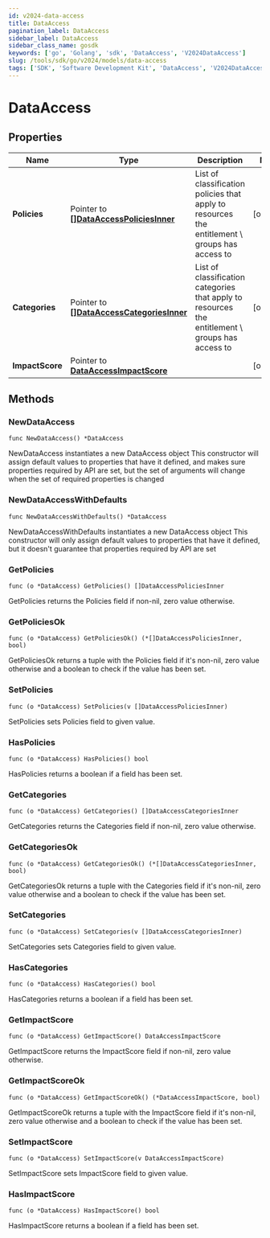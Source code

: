```yaml
---
id: v2024-data-access
title: DataAccess
pagination_label: DataAccess
sidebar_label: DataAccess
sidebar_class_name: gosdk
keywords: ['go', 'Golang', 'sdk', 'DataAccess', 'V2024DataAccess'] 
slug: /tools/sdk/go/v2024/models/data-access
tags: ['SDK', 'Software Development Kit', 'DataAccess', 'V2024DataAccess']
---
```


# DataAccess

## Properties

Name | Type | Description | Notes
------------ | ------------- | ------------- | -------------
**Policies** | Pointer to [**[]DataAccessPoliciesInner**](data-access-policies-inner) | List of classification policies that apply to resources the entitlement \\ groups has access to | [optional] 
**Categories** | Pointer to [**[]DataAccessCategoriesInner**](data-access-categories-inner) | List of classification categories that apply to resources the entitlement \\ groups has access to | [optional] 
**ImpactScore** | Pointer to [**DataAccessImpactScore**](data-access-impact-score) |  | [optional] 

## Methods

### NewDataAccess

`func NewDataAccess() *DataAccess`

NewDataAccess instantiates a new DataAccess object
This constructor will assign default values to properties that have it defined,
and makes sure properties required by API are set, but the set of arguments
will change when the set of required properties is changed

### NewDataAccessWithDefaults

`func NewDataAccessWithDefaults() *DataAccess`

NewDataAccessWithDefaults instantiates a new DataAccess object
This constructor will only assign default values to properties that have it defined,
but it doesn't guarantee that properties required by API are set

### GetPolicies

`func (o *DataAccess) GetPolicies() []DataAccessPoliciesInner`

GetPolicies returns the Policies field if non-nil, zero value otherwise.

### GetPoliciesOk

`func (o *DataAccess) GetPoliciesOk() (*[]DataAccessPoliciesInner, bool)`

GetPoliciesOk returns a tuple with the Policies field if it's non-nil, zero value otherwise
and a boolean to check if the value has been set.

### SetPolicies

`func (o *DataAccess) SetPolicies(v []DataAccessPoliciesInner)`

SetPolicies sets Policies field to given value.

### HasPolicies

`func (o *DataAccess) HasPolicies() bool`

HasPolicies returns a boolean if a field has been set.

### GetCategories

`func (o *DataAccess) GetCategories() []DataAccessCategoriesInner`

GetCategories returns the Categories field if non-nil, zero value otherwise.

### GetCategoriesOk

`func (o *DataAccess) GetCategoriesOk() (*[]DataAccessCategoriesInner, bool)`

GetCategoriesOk returns a tuple with the Categories field if it's non-nil, zero value otherwise
and a boolean to check if the value has been set.

### SetCategories

`func (o *DataAccess) SetCategories(v []DataAccessCategoriesInner)`

SetCategories sets Categories field to given value.

### HasCategories

`func (o *DataAccess) HasCategories() bool`

HasCategories returns a boolean if a field has been set.

### GetImpactScore

`func (o *DataAccess) GetImpactScore() DataAccessImpactScore`

GetImpactScore returns the ImpactScore field if non-nil, zero value otherwise.

### GetImpactScoreOk

`func (o *DataAccess) GetImpactScoreOk() (*DataAccessImpactScore, bool)`

GetImpactScoreOk returns a tuple with the ImpactScore field if it's non-nil, zero value otherwise
and a boolean to check if the value has been set.

### SetImpactScore

`func (o *DataAccess) SetImpactScore(v DataAccessImpactScore)`

SetImpactScore sets ImpactScore field to given value.

### HasImpactScore

`func (o *DataAccess) HasImpactScore() bool`

HasImpactScore returns a boolean if a field has been set.


